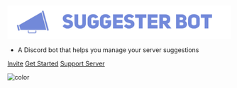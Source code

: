 ![Suggester Logo](/images/logo.png)

- A Discord bot that helps you manage your server suggestions

[Invite](https://discordapp.com/oauth2/authorize?client_id=564426594144354315&scope=bot&permissions=872803409)
[Get Started](getting-started.md)
[Support Server](https://discord.gg/G5pEdUp)

<!-- background color -->

![color](#7289da)

